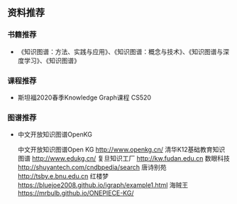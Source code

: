 
## 资料推荐

### 书籍推荐

- 《知识图谱：方法、实践与应用》、《知识图谱：概念与技术》、《知识图谱与深度学习》、《知识图谱》

### 课程推荐

- 斯坦福2020春季Knowledge Graph课程 CS520

### 图谱推荐

- 中文开放知识图谱OpenKG

  中文开放知识图谱Open KG http://www.openkg.cn/
  清华K12基础教育知识图谱 http://www.edukg.cn/
  复旦知识工厂 http://kw.fudan.edu.cn
  数眼科技 http://shuyantech.com/cndbpedia/search
  唐诗别苑 http://tsby.e.bnu.edu.cn
  红楼梦 https://bluejoe2008.github.io/igraph/example1.html
  海贼王 https://mrbulb.github.io/ONEPIECE-KG/
